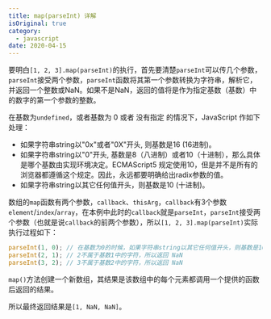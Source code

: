 ```yaml
---
title: map(parseInt) 详解
isOriginal: true
category:
  - javascript
date: 2020-04-15
---
```


要明白`[1, 2, 3].map(parseInt)`的执行，首先要清楚`parseInt`可以传几个参数，`parseInt`接受两个参数，`parseInt`函数将其第一个参数转换为字符串，解析它，并返回一个整数或NaN。如果不是NaN，返回的值将是作为指定基数（基数）中的数字的第一个参数的整数。

在基数为`undefined`，或者基数为 0 或者 没有指定 的情况下，JavaScript 作如下处理：

- 如果字符串string以"0x"或者"0X"开头, 则基数是16 (16进制)。
- 如果字符串string以"0"开头, 基数是8（八进制）或者10（十进制），那么具体是哪个基数由实现环境决定。ECMAScript5 规定使用10，但是并不是所有的浏览器都遵循这个规定。因此，永远都要明确给出radix参数的值。
- 如果字符串string以其它任何值开头，则基数是10 (十进制)。

数组的`map`函数有两个参数，`callback`、`thisArg`，`callback`有3个参数`element`/`index`/`array`，在本例中此时的`callback`就是`parseInt`，`parseInt`接受两个参数（也就是说`callback`的前两个参数），所以`[1, 2, 3].map(parseInt)`实际执行过程如下：

``` javascript
parseInt(1, 0); // 在基数为0的时候，如果字符串string以其它任何值开头，则基数是10，所以返回 1
parseInt(2, 1); // 2不属于基数1中的字符，所以返回 NaN
parseInt(3, 2); // 3不属于基数2中的字符，所以返回 NaN
```

`map()`方法创建一个新数组，其结果是该数组中的每个元素都调用一个提供的函数后返回的结果。

所以最终返回结果是`[1, NaN, NaN]`。
